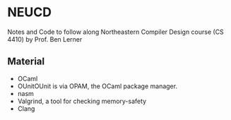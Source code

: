# NEUCD
Notes and Code to follow along Northeastern Compiler Design course (CS 4410) by Prof. Ben Lerner

## Material
- OCaml
- OUnitOUnit is via OPAM, the OCaml package manager.
- nasm
- Valgrind, a tool for checking memory-safety
- Clang

